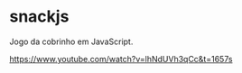 # snackjs
Jogo da cobrinho em JavaScript.





















https://www.youtube.com/watch?v=lhNdUVh3qCc&t=1657s
